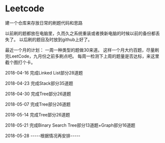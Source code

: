 # Leetcode
建一个仓库来存放日常的刷题代码和思路

以前刷的题都放在电脑里，久而久之系统重装或者换新电脑的时候以前的备份都丢失了。
以后刷的题目及时放到github上好了。

最近一个月的计划：
一周一种类型的题做30来道。
这样一个月大约百题，尽量刷完LeetCode，九月份之前多刷点吧。
每周一检测下上周的题量是否达标，来这里截个图打个卡。

2018-04-16 完成Linked List部分28道题 

2018-04-23 完成Stack部分35道题

2018-04-30 完成Tree部分26道题

2018-05-07 完成Tree部分26道题

2018-05-14 完成Tree部分26道题

2018-05-21 完成Binary Search Tree部分13道题+Graph部分16道题

2018-05-28 -----根据情况再安排-----



